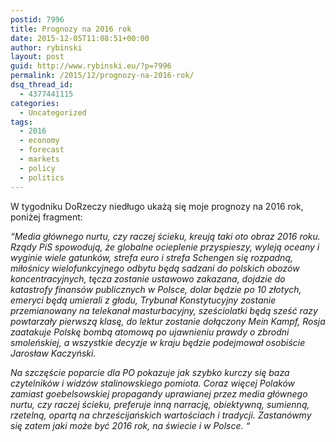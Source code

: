 ```yaml
---
postid: 7996
title: Prognozy na 2016 rok
date: 2015-12-05T11:08:51+00:00
author: rybinski
layout: post
guid: http://www.rybinski.eu/?p=7996
permalink: /2015/12/prognozy-na-2016-rok/
dsq_thread_id:
  - 4377441115
categories:
  - Uncategorized
tags:
  - 2016
  - economy
  - forecast
  - markets
  - policy
  - politics
---
```

W tygodniku DoRzeczy niedługo ukażą się moje prognozy na 2016 rok, poniżej fragment:

_“Media głównego nurtu, czy raczej ścieku, kreują taki oto obraz 2016 roku. Rządy PiS spowodują, że globalne ocieplenie przyspieszy, wyleją oceany i wyginie wiele gatunków, strefa euro i strefa Schengen się rozpadną, miłośnicy wielofunkcyjnego odbytu będą sadzani do polskich obozów koncentracyjnych, tęcza zostanie ustawowo zakazana, dojdzie do katastrofy finansów publicznych w Polsce, dolar będzie po 10 złotych, emeryci będą umierali z głodu, Trybunał Konstytucyjny zostanie przemianowany na telekanał masturbacyjny, sześciolatki będą sześć razy powtarzały pierwszą klasę, do lektur zostanie dołączony Mein Kampf, Rosja zaatakuje Polskę bombą atomową po ujawnieniu prawdy o zbrodni smoleńskiej, a wszystkie decyzje w kraju będzie podejmował osobiście Jarosław Kaczyński._

_Na szczęście poparcie dla PO pokazuje jak szybko kurczy się baza czytelników i widzów stalinowskiego pomiota. Coraz więcej Polaków zamiast goebelsowskiej propagandy uprawianej przez media głównego nurtu, czy raczej ścieku, preferuje inną narrację, obiektywną, sumienną, rzetelną, opartą na chrześcijańskich wartościach i tradycji. Zastanówmy się zatem jaki może być 2016 rok, na świecie i w Polsce. “_
